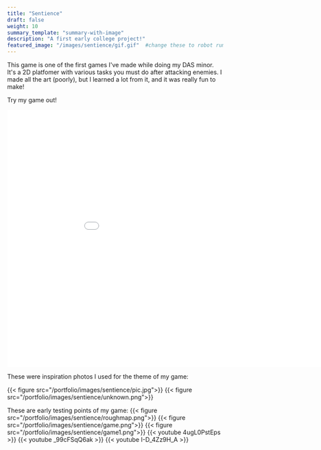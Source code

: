 ```yaml
---
title: "Sentience"
draft: false
weight: 10
summary_template: "summary-with-image"
description: "A first early college project!"
featured_image: "/images/sentience/gif.gif"  #change these to robot rumble pictures
---
```


This game is one of the first games I've made while doing my DAS minor. It's a 2D platfomer with various tasks you must do after attacking enemies. I made all the art (poorly), but I learned a lot from it, and it was really fun to make!

Try my game out!

<iframe src="/portfolio/files/web2/index.html" width="960" height="600" style="border:none;"></iframe>



These were inspiration photos I used for the theme of my game:

{{< figure src="/portfolio/images/sentience/pic.jpg">}}
{{< figure src="/portfolio/images/sentience/unknown.png">}}


These are early testing points of my game:
{{< figure src="/portfolio/images/sentience/roughmap.png">}}
{{< figure src="/portfolio/images/sentience/game.png">}}
{{< figure src="/portfolio/images/sentience/game1.png">}}
{{< youtube 4ugL0PstEps >}}
{{< youtube _99cFSqQ6ak >}}
{{< youtube I-D_4Zz9H_A >}}